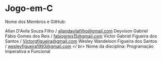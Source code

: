 # Jogo-em-C

Nome dos Membros e GitHub: 

Allan D'Avila Souza Filho / allandavilafilho@gmail.com
Deyvison Gabriel 
Fábio Gomes dos Reis / fabiogreis15@gmail.com
Victor Gabriel Figueira dos Santos / Victorgfigueira@gmail.com 
Wesley Wandelson Figueira dos Santos / wesleyfigueira1993@gmail.com
</ br>
Nome da disciplina: Programação Imperativa e Funcional
